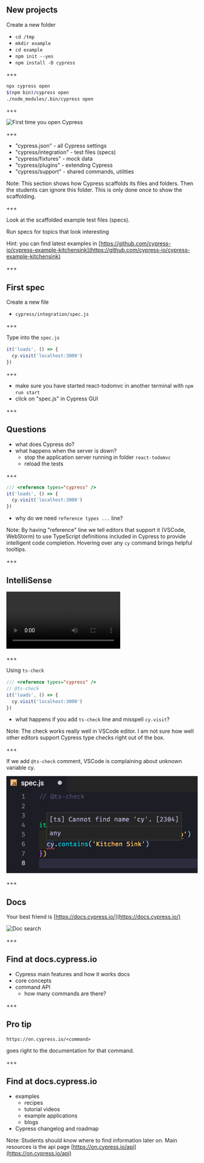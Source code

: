 ## New projects

Create a new folder

- `cd /tmp`
- `mkdir example`
- `cd example`
- `npm init --yes`
- `npm install -D cypress`

+++

```sh
npx cypress open
$(npm bin)/cypress open
./node_modules/.bin/cypress open
```

+++

![First time you open Cypress](img/cypress-scaffold.png)

+++

- "cypress.json" - all Cypress settings
- "cypress/integration" - test files (specs)
- "cypress/fixtures" - mock data
- "cypress/plugins" - extending Cypress
- "cypress/support" - shared commands, utilities

Note:
This section shows how Cypress scaffolds its files and folders. Then the students can ignore this folder. This is only done once to show the scaffolding.

+++

Look at the scaffolded example test files (specs).

Run specs for topics that look interesting

Hint: you can find latest examples in [https://github.com/cypress-io/cypress-example-kitchensink](https://github.com/cypress-io/cypress-example-kitchensink)

+++

## First spec

Create a new file

- `cypress/integration/spec.js`

+++

Type into the `spec.js`

```js
it('loads', () => {
  cy.visit('localhost:3000')
})
```

+++

- make sure you have started react-todomvc in another terminal with `npm run start`
- click on "spec.js" in Cypress GUI

+++

## Questions

- what does Cypress do?
- what happens when the server is down?
  - stop the application server running in folder `react-todomvc`
  - reload the tests

+++

```js
/// <reference types="cypress" />
it('loads', () => {
  cy.visit('localhost:3000')
})
```

- why do we need `reference types ...` line?

Note:
By having "reference" line we tell editors that support it (VSCode, WebStorm) to use TypeScript definitions included in Cypress to provide intelligent code completion. Hovering over any `cy` command brings helpful tooltips.

+++

## IntelliSense

![IntelliSense in VSCode](https://docs.cypress.io/img/snippets/intellisense-setup.a748a413.mp4)

+++

Using `ts-check`

```js
/// <reference types="cypress" />
// @ts-check
it('loads', () => {
  cy.visit('localhost:3000')
})
```

- what happens if you add `ts-check` line and misspell `cy.visit`?

Note:
The check works really well in VSCode editor. I am not sure how well other editors support Cypress type checks right out of the box.

+++

If we add `@ts-check` comment, VSCode is complaining about unknown variable cy.

![ts-check](img/ts-check.png)

+++

## Docs

Your best friend is [https://docs.cypress.io/](https://docs.cypress.io/)

![Doc search](todomvc/img/docs-search.png)

+++

## Find at docs.cypress.io

- Cypress main features and how it works docs
- core concepts
- command API
  - how many commands are there?

+++

## Pro tip

```
https://on.cypress.io/<command>
```

goes right to the documentation for that command.

+++

## Find at docs.cypress.io

- examples
  - recipes
  - tutorial videos
  - example applications
  - blogs
- Cypress changelog and roadmap

Note:
Students should know where to find information later on. Main resources is the api page [https://on.cypress.io/api](https://on.cypress.io/api)
